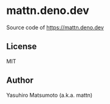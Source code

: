# mattn.deno.dev

Source code of https://mattn.deno.dev

## License

MIT

## Author

Yasuhiro Matsumoto (a.k.a. mattn)
